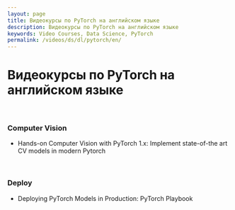 ```yaml
---
layout: page
title: Видеокурсы по PyTorch на английском языке
description: Видеокурсы по PyTorch на английском языке
keywords: Video Courses, Data Science, PyTorch
permalink: /videos/ds/dl/pytorch/en/
---
```


# Видеокурсы по PyTorch на английском языке

<br/>

### Computer Vision

- Hands-on Computer Vision with PyTorch 1.x: Implement state-of-the art CV models in modern Pytorch

<br/>

### Deploy

- Deploying PyTorch Models in Production: PyTorch Playbook
